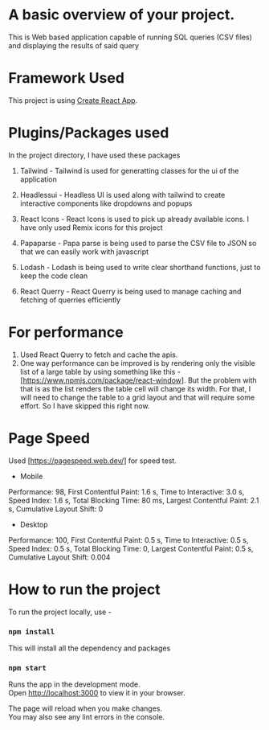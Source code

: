 # A basic overview of your project.

This is Web based application capable of running SQL queries (CSV files) and displaying the results of said query

# Framework Used

This project is using [Create React App](https://github.com/facebook/create-react-app).

# Plugins/Packages used

In the project directory, I have used these packages

1. Tailwind - Tailwind is used for generatting classes for the ui of the application

2. Headlessui - Headless UI is used along with tailwind to create interactive components like dropdowns and popups

3. React Icons - React Icons is used to pick up already available icons. I have only used Remix icons for this project

4. Papaparse - Papa parse is being used to parse the CSV file to JSON so that we can easily work with javascript

5. Lodash - Lodash is being used to write clear shorthand functions, just to keep the code clean

6. React Querry - React Querry is being used to manage caching and fetching of querries efficiently

# For performance

1. Used React Querry to fetch and cache the apis.
2. One way performance can be improved is by rendering only the visible list of a large table by using something like this - [https://www.npmjs.com/package/react-window]. But the problem with that is as the list renders the table cell will change its width. For that, I will need to change the table to a grid layout and that will require some effort. So I have skipped this right now.

# Page Speed

Used [https://pagespeed.web.dev/] for speed test.

- Mobile

Performance: 98,
First Contentful Paint: 1.6 s,
Time to Interactive: 3.0 s,
Speed Index: 1.6 s,
Total Blocking Time: 80 ms,
Largest Contentful Paint: 2.1 s,
Cumulative Layout Shift: 0

- Desktop

Performance: 100,
First Contentful Paint: 0.5 s,
Time to Interactive: 0.5 s,
Speed Index: 0.5 s,
Total Blocking Time: 0,
Largest Contentful Paint: 0.5 s,
Cumulative Layout Shift: 0.004

# How to run the project

To run the project locally, use -

### `npm install`

This will install all the dependency and packages

### `npm start`

Runs the app in the development mode.\
Open [http://localhost:3000](http://localhost:3000) to view it in your browser.

The page will reload when you make changes.\
You may also see any lint errors in the console.
